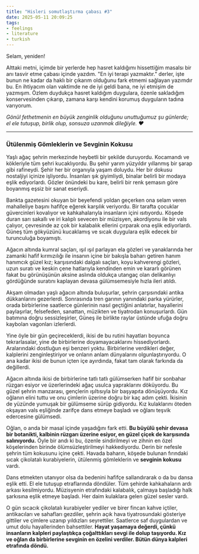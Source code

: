 ```yaml
---
title: "Hisleri somutlaştırma çabası #3"
date: 2025-05-11 20:09:25
tags:
- feelings
- literature
- turkish
---
```


Selam, yeniden!

Alttaki metni, içimde bir yerlerde hep hasret kaldığımı hissettiğim masalsı bir anı tasvir etme çabası içinde yazdım. "En iyi terapi yazmaktır." derler, işte bunun ne kadar da haklı bir çıkarım olduğunu fark etmemi sağlayan yazımdır bu. En ihtiyacım olan vaktimde ne de iyi geldi bana, ne iyi etmişim de yazmışım. Özlem duydukça hasret kaldığım duygulara, özenle sakladığım konservesinden çıkarıp, zamana karşı kendini korumuş duyguların tadına varıyorum. 

_Gönül fethetmenin en büyük zenginlik olduğunu unuttuğumuz şu günlerde; el ele tutuşup, birlik olup, sonsuza uzanmak dileğiyle. ❤️_

---

### Ütülenmiş Gömleklerin ve Sevginin Kokusu

Yaşlı ağaç şehrin merkezinde heybetli bir şekilde duruyordu. Kocamandı ve kökleriyle tüm şehri kucaklıyordu. Bu şehir yarım yüzyıldır yıllanmış bir şarap gibi rafineydi. Şehir her bir organıyla yaşam doluydu. Her bir dokusu nostaljiyi içinize işliyordu. İnsanları şık giyimliydi, binalar belirli bir modaya eşlik ediyorlardı. Gözler önündeki bu kare, belirli bir renk şemasın göre boyanmış eşsiz bir sanat eseriydi. 

Bankta gazetesini okuyan bir beyefendi yoldan geçerken ona selam veren mahalleliye başını hafifçe eğerek karşılık veriyordu. Bir tarafta çocuklar güvercinleri kovalıyor ve kahkahalarıyla insanların içini ısıtıyordu. Köşede duran sarı sakallı ve iri kalıplı sevecen bir müzisyen, akordiyonu ile bir vals çalıyor, çevresinde az çok bir kalabalık ellerini çırparak ona eşlik ediyorlardı. Güneş tüm gökyüzünü kucaklamış ve sıcak duygulara eşlik edecek bir turunculuğa boyamıştı. 

Ağacın altında kumral saçları, ışıl ışıl parlayan ela gözleri ve yanaklarında her zamanki hafif kırmızılığı ile insanın içine bir bakışla baharı getiren hanım hanımcık güzel kız; karşısındaki dalgalı saçları, koyu kahverengi gözleri, uzun suratı ve keskin çene hatlarıyla kendinden emin ve kararlı görünen fakat bu görünüşünün aksine aslında oldukça utangaç olan delikanlıyı gördüğünde suratını kaplayan devasa gülümsemesiyle hızla ileri atıldı.

Akşam olmadan yaşlı ağacın altında buluşurlar, şehrin çarşısındaki antika dükkanlarını gezerlerdi. Sonrasında tren garının yanındaki parka yürürler, orada birbirlerine saatlerce günlerinin nasıl geçtiğini anlatırlar, hayallerini paylaşırlar, felsefeden, sanattan, müzikten ve tiyatrodan konuşurlardı. Gün batımına doğru sessizleşirler, Güneş ile birlikte raylar üstünde ufuğa doğru kaybolan vagonları izlerlerdi. 

Yine öyle bir gün geçireceklerdi, ikisi de bu rutini hayatları boyunca tekrarlasalar, yine de birbirlerine doyamayacaklarını hissediyorlardı. Aralarındaki dostluğun eşi benzeri yoktu. Birbirlerine verdikleri değer, kalplerini zenginleştiriyor ve onların anlam dünyalarını olgunlaştırıyordu. O ana kadar ikisi de bunun içten içe ayırdında, fakat tam olarak farkında da değillerdi. 

Ağacın altında ikisi de birbirlerine tatlı tatlı gülümserken hafif bir sonbahar rüzgarı esiyor ve üzerlerindeki ağaç usulca yapraklarını döküyordu. Bu güzel şehrin manzarası, gençlerin ışıltısıyla bir başyapıta dönüşüyordu. Kız oğlanın elini tuttu ve onu çimlerin üzerine doğru bir kaç adım çekti. İkisinin de yüzünde yumuşak bir gülümseme sürüp gidiyordu. Kız kulaklarını öteden okşayan vals eşliğinde zarifçe dans etmeye başladı ve oğlanı teşvik edercesine gülümsedi.

Oğlan, o anda bir masal içinde yaşadığını fark etti. **Bu büyülü şehir devasa bir botanikti, kalbinin rüzgarı üzerine esiyor, en güzel çiçek de karşısında salınıyordu.**  Öyle bir andı ki bu, özenle sindirilmeyi ve zihnin en özel köşelerinden birinde ölümsüzleştirilmeyi hakkediyordu. Derin bir nefesle şehrin tüm kokusunu içine çekti. Havada baharın, köşede bulunan fırındaki sıcak çikolatalı kurabiyelerin, ütülenmiş gömleklerin ve **sevginin kokusu** vardı. 

Dans etmekten utanıyor olsa da bedenini hafifçe sallandırarak o da bu dansa eşlik etti. El ele tutuşup etraflarında döndüler. Tüm şehirde kahkahaların ardı arkası kesilmiyordu. Müzisyenin etrafındaki kalabalık, çalmaya başladığı halk şarkısına eşlik etmeye başladı. Her daim kulaklara gelen güzel sesler vardı. 

O gün sıcacık çikolatalı kurabiyeler yediler ve birer fincan kahve içtiler, antikacıları ve sahafları gezdiler, şehrin açık hava tiyatrosundaki gösteriye gittiler ve çimlere uzanıp yıldızları seyrettiler. Saatlerce saf duygulardan ve umut dolu hayallerinden bahsettiler. **Hayat yaşamaya değerdi, çünkü insanların kalpleri paylaştıkça çoğalttıkları sevgi ile dolup taşıyordu. Kız ve oğlan da birbirlerine sevginin en özelini verdiler. Bütün dünya kalpleri etrafında döndü.**